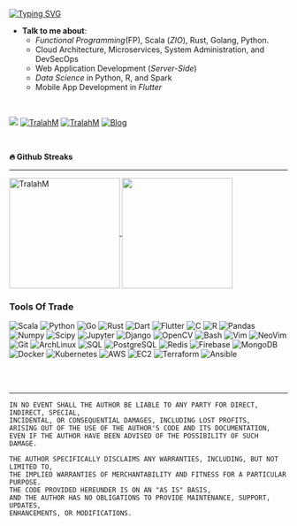 [![Typing SVG](https://readme-typing-svg.demolab.com?font=Fira+Code&size=12&pause=1000&color=0EAEFF&center=true&width=435&lines=Software+Craftsman%2C+Computer+Scientist.;8%2B+years+of+Programming+Experience;Python%2C+Scala%2C+Rust%2C+Go%2C+Flutter%2C+C%2C+R%2C+SQL%2C+Devops)](https://github.com/tralahm)

- **Talk to me about**:
    + *Functional Programming*(FP), Scala (*ZIO*), Rust, Golang, Python.
    + Cloud Architecture, Microservices, System Administration, and DevSecOps
    + Web Application Development (*Server-Side*)
    + *Data Science* in Python, R, and Spark
    + Mobile App Development in *Flutter*


<br>

[![](https://img.shields.io/badge/%20-%40TralahM-blue?style=for-the-badge&logo=x)](https://x.com/TralahM)
[![TralahM](https://img.shields.io/badge/%20-Kaggle-purple.svg?style=for-the-badge&logo=kaggle)](https://kaggle.com/TralahM)
[![TralahM](https://img.shields.io/badge/%20-LinkedIn-grey.svg?style=for-the-badge&logo=linkedin)](https://linkedin.com/in/TralahM)
[![Blog](https://img.shields.io/badge/%20-Blog-blue.svg?style=for-the-badge&logo=rss)](https://tralahm.github.io)



<br>

<b align="center">🔥 Github Streaks</b>
<br>
<hr>

<a href="https://github.com/TralahM" target="_blank">
  <img height=200 align="center" src="https://github-readme-streak-stats.herokuapp.com/?user=tralahm&theme=black-ice&hide_border=true&stroke=000000&background=0D1117&ring=0eaeff&fire=236f1b&currStreakLabel=0eaeff" alt="TralahM" />
</a>
<a href="https://github.com/TralahM" target="_blank">
  <img height=200 align="center" src="https://ghstatstek.vercel.app/api/top-langs/?username=TralahM&langs_count=14&size_weight=0.04&count_weight=0.3&title_color=0eaeff&text_color=ffffff&icon_color=0891b2&bg_color=0d1117&hide_border=true&locale=en&hide=html,css,php,tex,makefile,cmake,xslt,rpc,qmake,tsql,Emacs%20Lisp,gdb,Common%20Lisp,ruby,assembly,nix,matlab,Dockerfile,Jupyter%20Notebook,javascript,gap,roff,batchfile,smarty,procfile,Vim%20Snippet,Objective-C,m4,scheme&layout=compact&hide_progress=true" />
</a>

<br>


### Tools Of Trade

![Scala](https://img.shields.io/badge/-Scala-000?style=for-the-badge&logo=scala&logoColor=ff1512)
![Python](https://img.shields.io/badge/-Python-000?style=for-the-badge&logo=Python)
![Go](https://img.shields.io/badge/-Go-000?style=for-the-badge&logo=Go)
![Rust](https://img.shields.io/badge/-Rust-000?style=for-the-badge&logo=Rust&logoColor=980000)
![Dart](https://img.shields.io/badge/-Dart-000?style=for-the-badge&logo=Dart&logoColor=0175C2)
![Flutter](https://img.shields.io/badge/-Flutter-000?style=for-the-badge&logo=Flutter&logoColor=0175C2)
![C](https://img.shields.io/badge/-C-000?style=for-the-badge&logo=C)
![R](https://img.shields.io/badge/-R-000?style=for-the-badge&logo=R&logoColor=blue)
![Pandas](https://img.shields.io/badge/-Pandas-000?style=for-the-badge&logo=pandas&logoColor=6ae70F)
![Numpy](https://img.shields.io/badge/-Numpy-000?style=for-the-badge&logo=numpy)
![Scipy](https://img.shields.io/badge/-Scipy-000?style=for-the-badge&logo=scipy)
![Jupyter](https://img.shields.io/badge/-Jupyter-000?style=for-the-badge&logo=jupyter)
![Django](https://img.shields.io/badge/-Django-000?style=for-the-badge&logo=Django)
![OpenCV](https://img.shields.io/badge/-OpenCV-000?style=for-the-badge&logo=opencv)
![Bash](https://img.shields.io/badge/-Bash-000?style=for-the-badge&logo=gnubash)
![Vim](https://img.shields.io/badge/-Vim-000?style=for-the-badge&logo=Vim)
![NeoVim](https://img.shields.io/badge/-NeoVim-000?style=for-the-badge&logo=neovim)
![Git](https://img.shields.io/badge/-Git-000?style=for-the-badge&logo=git&logoColor=F05032)
![ArchLinux](https://img.shields.io/badge/-ArchLinux-000?style=for-the-badge&logo=archlinux)
![SQL](https://img.shields.io/badge/-SQL-000?style=for-the-badge&logo=MySQL&logoColor=00758F)
![PostgreSQL](https://img.shields.io/badge/-Postgresql-000?style=for-the-badge&logo=Postgresql&logoColor=336791)
![Redis](https://img.shields.io/badge/-Redis-000?style=for-the-badge&logo=Redis)
![Firebase](https://img.shields.io/badge/-Firebase-000?style=for-the-badge&logo=Firebase)
![MongoDB](https://img.shields.io/badge/-Mongodb-000?style=for-the-badge&logo=Mongodb)
![Docker](https://img.shields.io/badge/-Docker-000?style=for-the-badge&logo=Docker)
![Kubernetes](https://img.shields.io/badge/-Kubernetes-000?style=for-the-badge&logo=Kubernetes)
![AWS](https://img.shields.io/badge/-AmazonAWS-000?style=for-the-badge&logo=amazonaws)
![EC2](https://img.shields.io/badge/-AmazonEC2-000?style=for-the-badge&logo=amazonec2)
![Terraform](https://img.shields.io/badge/-Terraform-000?style=for-the-badge&logo=terraform)
![Ansible](https://img.shields.io/badge/-Ansible-000?style=for-the-badge&logo=ansible)


<br>
<br>
<hr>

```
IN NO EVENT SHALL THE AUTHOR BE LIABLE TO ANY PARTY FOR DIRECT, INDIRECT, SPECIAL,
INCIDENTAL, OR CONSEQUENTIAL DAMAGES, INCLUDING LOST PROFITS,
ARISING OUT OF THE USE OF THE AUTHOR'S CODE AND ITS DOCUMENTATION,
EVEN IF THE AUTHOR HAVE BEEN ADVISED OF THE POSSIBILITY OF SUCH DAMAGE.

THE AUTHOR SPECIFICALLY DISCLAIMS ANY WARRANTIES, INCLUDING, BUT NOT LIMITED TO,
THE IMPLIED WARRANTIES OF MERCHANTABILITY AND FITNESS FOR A PARTICULAR PURPOSE.
THE CODE PROVIDED HEREUNDER IS ON AN "AS IS" BASIS,
AND THE AUTHOR HAS NO OBLIGATIONS TO PROVIDE MAINTENANCE, SUPPORT, UPDATES,
ENHANCEMENTS, OR MODIFICATIONS.
```


